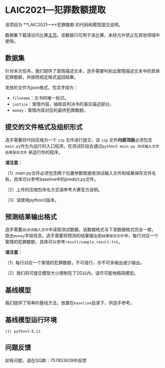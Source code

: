 # LAIC2021—犯罪数额提取

该项目为 **LAIC2021—**犯罪数额 的代码和模型提交说明。

数据集下载请访问比赛[主页](http://data.court.gov.cn/pages/laic2021.html)。该数据只可用于该比赛，未经允许禁止在其他领域中使用。

## 数据集

针对本次任务，我们提供了案情描述文本，选手需要判别出案情描述文本中的具体犯罪数额，并按照规定格式返回结果。

发放的文件为json格式，包含字段为：

- `filename`：文书的唯一标识。
- `justice`：案情内容，抽取自判决书的事实描述部分。
- `money`：案情内容对应的最终犯罪数额。

## 提交的文件格式及组织形式

选手需要将代码压缩为一个 `zip` 文件进行提交，该 `zip` 文件**内部顶层**必须包含`main.py`作为为运行的入口程序。在测试阶段会通过`python3 main.py 测试输入文件  结果保存文件`  来运行你的程序。

**请注意：** 

（1）main.py文件必须包含两个位置参数取接收测试输入文件和结果保存文件名称，具体可以参考baseline中的predict.py文件。

（2）上传的压缩包命名方式请参考大赛官方说明。

（3）请使用python3版本。

## 预测结果输出格式

选手需要从`测试输入文件`中读取测试数据，该数据格式与下发数据格式完全一致，隐去`money`字段信息。选手需要将预测的结果输出到`结果保存文件`中，每行对应一个案情的犯罪数额，具体可以参考`result/sample_result.txt`。

**请注意：** 

（1）每行对应一个案情的犯罪数额，不可错行，亦不可多输出或少输出。

（2）我们将可提交模型大小限制在了2G以内，请尽可能地精简模型。

## 基线模型

我们提供了简单的基线方法，放置在`baseline`目录下，供选手参考。

## 基线模型运行环境

```
(1) python3.6.13
```

## 问题反馈

如有问题，请在QQ群：757853639中反馈

